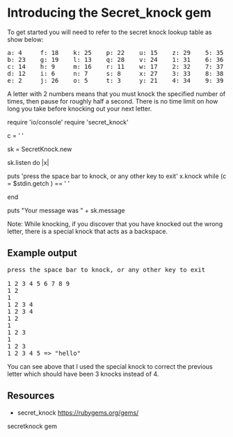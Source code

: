 # Introducing the Secret_knock gem

To get started you will need to refer to the secret knock lookup table as show below:


<pre>
a: 4     f: 18    k: 25    p: 22    u: 15    z: 29    5: 35              0: 41
b: 23    g: 19    l: 13    q: 28    v: 24    1: 31    6: 36        [space]: 1
c: 14    h: 9     m: 16    r: 11    w: 17    2: 32    7: 37    <backspace>: 42
d: 12    i: 6     n: 7     s: 8     x: 27    3: 33    8: 38    
e: 2     j: 26    o: 5     t: 3     y: 21    4: 34    9: 39 
</pre>


A letter with 2 numbers means that you must knock the specified number of times, then pause for roughly half a second. There is no time limit on how long you take before knocking out your next letter.

require 'io/console'
require 'secret_knock'


c = ' '

sk = SecretKnock.new

sk.listen do |x|

  puts 'press the space bar to knock, or any other key to exit'
  x.knock while (c = $stdin.getch ) == ' '

end

puts "Your message was " + sk.message

Note: While knocking, if you discover that you have knocked out the wrong letter, there is a special knock that acts as a backspace.

## Example output


<pre>
press the space bar to knock, or any other key to exit

1 2 3 4 5 6 7 8 9 
1 2 
1 
1 2 3 4 
1 2 3 4 
1 2 
1 
1 2 3 
1 
1 2 3 
1 2 3 4 5 => "hello"
</pre>

You can see above that I used the special knock to correct the previous letter which should have been 3 knocks instead of 4.

## Resources

* secret_knock https://rubygems.org/gems/

secretknock gem 
